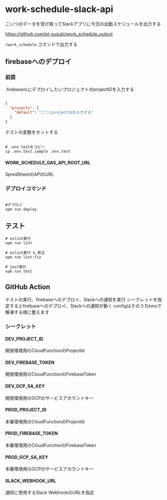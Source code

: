 # work-schedule-slack-api

こいつのデータを受け取ってSlackアプリに今日の出勤スケジュールを出力する

https://github.com/pt-suzuki/work_schedule_output

```/work_schedule``` コマンドで出力する

## firebaseへのデプロイ

### 前提

.firebasercにデプロイしたいプロジェクトのprojectIDを入力する

```json

{
  "projects": {
    "default": "ここにprojectIdを入力する"
  }
}

```

テストの変数をセットする

```shell

# .env.testをコピー
cp .env.test.sample .env.test

```

#### WORK_SCHEDULE_GAS_API_ROOT_URL

SpredSheetのAPIのURL

### デプロイコマンド

```shell

#デプロイ
npm run deploy

```

## テスト

```shell
# eslint実行
npm run lint

# eslint実行 & 修正
npm run lint:fix

# jest実行
npm run test

```

## GitHub Action

テストの実行、firebaseへのデプロイ、Slackへの通知を実行
シークレットを指定するとfirebaseへのデプロイ、Slackへの通知が動く
configはそのうちkmsで解凍する様に整えます

### シークレット

#### DEV_PROJECT_ID

開発環境用のCloudFunctionのProjectId

#### DEV_FIREBASE_TOKEN

開発環境用のCloudFunctionのFirebaseToken

#### DEV_GCP_SA_KEY

開発環境用のGCPのサービスアカウントキー

#### PROD_PROJECT_ID

本番環境用のCloudFunctionのProjectId

#### PROD_FIREBASE_TOKEN

本番環境用のCloudFunctionのFirebaseToken

#### PROD_GCP_SA_KEY

本番環境用のGCPのサービスアカウントキー

#### SLACK_WEBHOOK_URL

通知に使用するSlack WebhookのURLを指定
